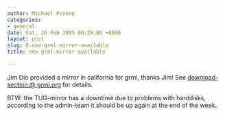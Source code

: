 ```yaml
---
author: Michael Prokop
categories:
- general
date: Sat, 26 Feb 2005 00:28:00 +0000
layout: post
slug: 8-new-grml-mirror-available
title: new grml-mirror available

---
```

Jim Dio provided a mirror in california for grml, thanks Jim! See [download\-section @ grml.org](http://grml.org/download/) for details.

BTW: the TUG\-mirror has a downtime due to problems with harddisks, according to the admin\-team it should be up again at the end of the week.
